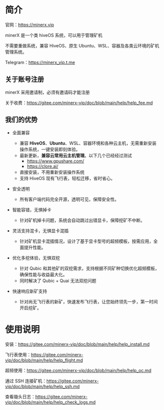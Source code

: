 # 简介

官网：https://minerx.vip

minerX 是一个类 hiveOS 系统，可以用于管理矿机

不需要重做系统，兼容 HiveOS、原生 Ubuntu、WSL、容器及各类云环境的矿机管理系统。

Telegram：https://minerx_vip.t.me



## 关于账号注册

minerX 采用邀请制，必须有邀请码才能注册

关于收费：https://gitee.com/minerx-vip/doc/blob/main/help/help_fee.md



## 我们的优势

- 全面兼容
  - 兼容 **HiveOS**、**Ubuntu**、WSL、容器环境和各种云主机，无需重新安装操作系统，一键安装即刻体验。
  - 最新更新，**兼容云常用云主机管理**。以下几个已经经过测试
    - https://www.gpushare.com/
    - https://clore.ai/
  - 直接安装，不用重新安装操作系统
  - 支持 HiveOS 现有飞行表，轻松迁移，省时省心。
- 安全透明

  - 所有客户端代码完全开源，透明可见，保障安全性。
- 智能容错，无惧掉卡

  - 针对矿机掉卡问题，系统会自动跳过出错显卡，保障挖矿不中断。
- 灵活支持混卡，无惧显卡混插

  - 针对矿机显卡混插情况，设计了基于显卡型号的超频模板，按需应用，全面提升性能。
- 优化多挖体验，无惧双挖
  - 针对 Qubic 和其他矿的双挖需求，支持根据不同矿种切换优化超频模板，确保性能与收益最大化。
  - 同时解决了 Qubic + Quai 无法双挖问题
- 快速响应新矿支持
  - 针对尚无飞行表的新矿，快速发布飞行表，让您始终领先一步，第一时间开启挖矿。



# 使用说明

安装：https://gitee.com/minerx-vip/doc/blob/main/help/help_install.md

飞行表使用：https://gitee.com/minerx-vip/doc/blob/main/help/help_flight.md

超频使用：https://gitee.com/minerx-vip/doc/blob/main/help/help_oc.md

通过 SSH 连接矿机：https://gitee.com/minerx-vip/doc/blob/main/help/help_ssh.md

查看锄头日志：https://gitee.com/minerx-vip/doc/blob/main/help/help_check_logs.md



